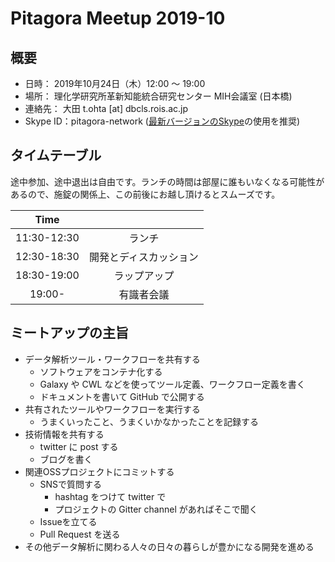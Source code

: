 # Pitagora Meetup 2019-10

## 概要

- 日時： 2019年10月24日（木）12:00 〜 19:00
- 場所： 理化学研究所革新知能統合研究センター MIH会議室 (日本橋)
- 連絡先： 大田 t.ohta [at] dbcls.rois.ac.jp
- Skype ID：pitagora-network ([最新バージョンのSkype](http://www.skype.com/ja/)の使用を推奨)

## タイムテーブル

途中参加、途中退出は自由です。ランチの時間は部屋に誰もいなくなる可能性があるので、施錠の関係上、この前後にお越し頂けるとスムーズです。

|Time||
|:---:|:---:|
|11:30-12:30|ランチ|
|12:30-18:30|開発とディスカッション|
|18:30-19:00|ラップアップ|
|19:00-|有識者会議|

## ミートアップの主旨

- データ解析ツール・ワークフローを共有する
  - ソフトウェアをコンテナ化する
  - Galaxy や CWL などを使ってツール定義、ワークフロー定義を書く
  - ドキュメントを書いて GitHub で公開する
- 共有されたツールやワークフローを実行する
  - うまくいったこと、うまくいかなかったことを記録する
- 技術情報を共有する
  - twitter に post する
  - ブログを書く
- 関連OSSプロジェクトにコミットする
  - SNSで質問する
    - hashtag をつけて twitter で
    - プロジェクトの Gitter channel があればそこで聞く
  - Issueを立てる
  - Pull Request を送る
- その他データ解析に関わる人々の日々の暮らしが豊かになる開発を進める
